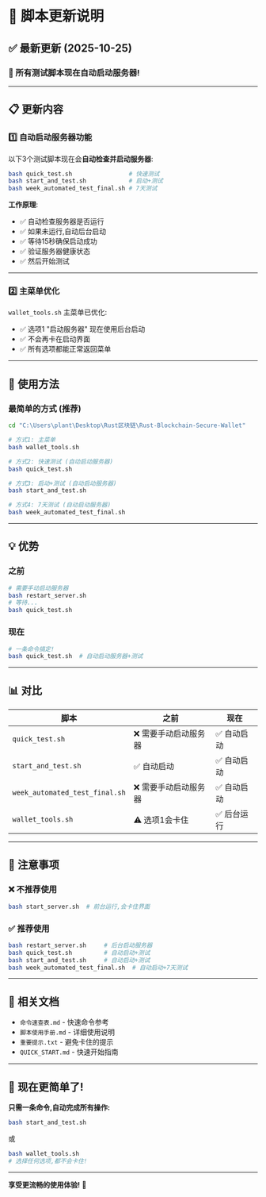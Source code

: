 # 🎉 脚本更新说明

## ✅ 最新更新 (2025-10-25)

### 🚀 所有测试脚本现在自动启动服务器!

---

## 📋 更新内容

### 1️⃣ 自动启动服务器功能

以下3个测试脚本现在会**自动检查并启动服务器**:

```bash
bash quick_test.sh                # 快速测试
bash start_and_test.sh            # 启动+测试
bash week_automated_test_final.sh # 7天测试
```

**工作原理**:
- ✅ 自动检查服务器是否运行
- ✅ 如果未运行,自动后台启动
- ✅ 等待15秒确保启动成功
- ✅ 验证服务器健康状态
- ✅ 然后开始测试

---

### 2️⃣ 主菜单优化

`wallet_tools.sh` 主菜单已优化:
- ✅ 选项1 "启动服务器" 现在使用后台启动
- ✅ 不会再卡在启动界面
- ✅ 所有选项都能正常返回菜单

---

## 🎯 使用方法

### 最简单的方式 (推荐)

```bash
cd "C:\Users\plant\Desktop\Rust区块链\Rust-Blockchain-Secure-Wallet"

# 方式1: 主菜单
bash wallet_tools.sh

# 方式2: 快速测试 (自动启动服务器)
bash quick_test.sh

# 方式3: 启动+测试 (自动启动服务器)
bash start_and_test.sh

# 方式4: 7天测试 (自动启动服务器)
bash week_automated_test_final.sh
```

---

## 💡 优势

### 之前
```bash
# 需要手动启动服务器
bash restart_server.sh
# 等待...
bash quick_test.sh
```

### 现在
```bash
# 一条命令搞定!
bash quick_test.sh  # 自动启动服务器+测试
```

---

## 📊 对比

| 脚本 | 之前 | 现在 |
|------|------|------|
| `quick_test.sh` | ❌ 需要手动启动服务器 | ✅ 自动启动 |
| `start_and_test.sh` | ✅ 自动启动 | ✅ 自动启动 |
| `week_automated_test_final.sh` | ❌ 需要手动启动服务器 | ✅ 自动启动 |
| `wallet_tools.sh` | ⚠️  选项1会卡住 | ✅ 后台运行 |

---

## 🚨 注意事项

### ❌ 不推荐使用
```bash
bash start_server.sh  # 前台运行,会卡住界面
```

### ✅ 推荐使用
```bash
bash restart_server.sh     # 后台启动服务器
bash quick_test.sh         # 自动启动+测试
bash start_and_test.sh     # 自动启动+测试
bash week_automated_test_final.sh  # 自动启动+7天测试
```

---

## 📖 相关文档

- `命令速查表.md` - 快速命令参考
- `脚本使用手册.md` - 详细使用说明
- `重要提示.txt` - 避免卡住的提示
- `QUICK_START.md` - 快速开始指南

---

## 🎉 现在更简单了!

**只需一条命令,自动完成所有操作:**

```bash
bash start_and_test.sh
```

或

```bash
bash wallet_tools.sh
# 选择任何选项,都不会卡住!
```

---

**享受更流畅的使用体验!** 🚀


